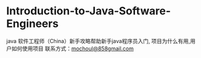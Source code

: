 # Introduction-to-Java-Software-Engineers
java 软件工程师（China）新手攻略帮助新手java程序员入门,
项目为什么有用,用户如何使用项目
联系方式：mochoul@858gmail.com
